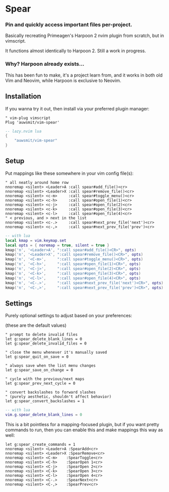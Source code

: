 # Spear

### Pin and quickly access important files per-project.

Basically recreating Primeagen's Harpoon 2 nvim plugin from scratch, but in
vimscript.

It functions almost identically to Harpoon 2. Still a work in progress.

### Why? Harpoon already exists...

This has been fun to make, it's a project learn from, and it works in both
old Vim and Neovim, while Harpoon is exclusive to Neovim.

## Installation

If you wanna try it out, then install via your preferred plugin
manager:

```vim
" vim-plug vimscript
Plug 'auwsmit/vim-spear'
```

```lua
-- lazy.nvim lua
{
    "auwsmit/vim-spear"
}
```

## Setup

Put mappings like these somewhere in your vim config file(s):

```vim
" all neatly around home row
nnoremap <silent> <Leader>A :call spear#add_file()<cr>
nnoremap <silent> <Leader>X :call spear#remove_file()<cr>
nnoremap <silent> <c-m>     :call spear#toggle_menu()<cr>
nnoremap <silent> <c-h>     :call spear#open_file(1)<cr>
nnoremap <silent> <c-j>     :call spear#open_file(2)<cr>
nnoremap <silent> <c-k>     :call spear#open_file(3)<cr>
nnoremap <silent> <c-l>     :call spear#open_file(4)<cr>
" < previous, and > next in the list
nnoremap <silent> <c-.>     :call spear#next_prev_file('next')<cr>
nnoremap <silent> <c-,>     :call spear#next_prev_file('prev')<cr>
```

```lua
-- with lua
local kmap = vim.keymap.set
local opts = { noremap = true, silent = true }
kmap('n', '<Leader>A', ":call spear#add_file()<CR>", opts)
kmap('n', '<Leader>X', ":call spear#remove_file()<CR>", opts)
kmap('n', '<C-m>',     ":call spear#toggle_menu()<CR>", opts)
kmap('n', '<C-h>',     ":call spear#open_file(1)<CR>", opts)
kmap('n', '<C-j>',     ":call spear#open_file(2)<CR>", opts)
kmap('n', '<C-k>',     ":call spear#open_file(3)<CR>", opts)
kmap('n', '<C-l>',     ":call spear#open_file(4)<CR>", opts)
kmap('n', '<C-.>',     ":call spear#next_prev_file('next')<CR>", opts)
kmap('n', '<C-,>',     ":call spear#next_prev_file('prev')<CR>", opts)
```

## Settings

Purely optional settings to adjust based on your preferences:

(these are the default values)

```vim
" prompt to delete invalid files
let g:spear_delete_blank_lines = 0
let g:spear_delete_invalid_files = 0

" close the menu whenever it's manually saved
let g:spear_quit_on_save = 0

" always save when the list menu changes
let g:spear_save_on_change = 0

" cycle with the previous/next maps
let g:spear_prev_next_cycle = 0

" convert backslashes to forward slashes
" (purely aesthetic, shouldn't affect behavior)
let g:spear_convert_backslashes = 1
```

```lua
-- with lua
vim.g.spear_delete_blank_lines = 0
```

This is a bit pointless for a mapping-focused plugin, but if you want pretty
commands to run, then you can enable this and make mappings this way as well:

```vim
let g:spear_create_commands = 1
nnoremap <silent> <Leader>A :SpearAdd<cr>
nnoremap <silent> <Leader>X :SpearRemove<cr>
nnoremap <silent> <C-m>    :SpearToggle<cr>
nnoremap <silent> <C-h>    :SpearOpen 1<cr>
nnoremap <silent> <C-j>    :SpearOpen 2<cr>
nnoremap <silent> <C-k>    :SpearOpen 3<cr>
nnoremap <silent> <C-l>    :SpearOpen 4<cr>
nnoremap <silent> <C-.>    :SpearNext<cr>
nnoremap <silent> <C-,>    :SpearPrev<cr>
```
